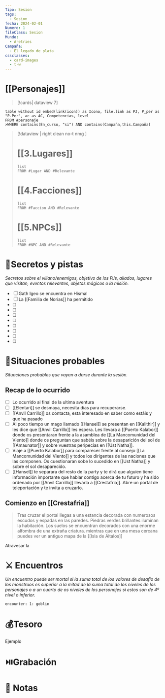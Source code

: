 ```yaml
---
Tipo: Sesion
tags:
  - Sesion
fecha: 2024-02-01
Numero: 1
fileClass: Sesion
Mundo:
  - Aretries
Campaña:
  - El legado de plata
cssclasses:
  - card-images
  - t-w
---
```

# [[Personajes]]
>[!cards| dataview 7]
```dataview
table without id embed(link(icon)) as Icono, file.link as PJ, P_per as "P.Per", ac as AC, Competencias, level
FROM #personaje
>WHERE contains(En_curso, "si") AND contains(Campaña,this.Campaña)
```

>[!dataview  | right clean no-t nmg ]
># [[3.Lugares]]
>```dataview
>list 
>FROM #Lugar AND #Relevante
>```
># [[4.Facciones]] 
>```dataview
>list 
>FROM #Faccion AND #Relevante
>```
># [[5.NPCs]]
>```dataview
>list 
>FROM #NPC AND #Relevante
>```
# 🔐Secretos y pistas
*Secretos sobre el villano/enemigos, objetivo de los PJs, aliados, lugares que visitan, eventos relevantes, objetos mágicos o la misión.*
- [ ]  Gath Igeo se encuentra en Hismal
- [ ] La [[Familia de Norias]] ha permitido
- [ ] 
- [ ] 
- [ ] 
- [ ] 
- [ ] 
- [ ] 
- [ ] 
- [ ] 

# 🎥Situaciones probables
*Situaciones probables que vayan a darse durante la sesión.*
## Recap de lo ocurrido
- [ ] Lo ocurrido al final de la ultima aventura
- [ ] [[Elentari]] se desmaya, necesita días para recuperarse.
- [ ] [[Anvil Carrillo]] os contacta, esta interesado en saber como estáis y que ha pasado
- [ ] Al poco tiempo un mago llamado [[Hansel]] se presentan en [[Kalithir]] y les dice que [[Anvil Carrillo]] les espera. Les llevara a [[Puerto Kalabor]] donde os presentaran frente a la asamblea de [[La Mancomunidad del Viento]] donde os preguntan que sabéis sobre la desaparición del sol de [[Amaunator]] y sobre vuestras peripecias en [[Ust Natha]].
- [ ] Viaje a [[Puerto Kalabor]] para comparecer frente al consejo [[La Mancomunidad del Viento]] y todos los dirigentes de las naciones que las componen. Os cuestionaran sobe lo sucedido en [[Ust Natha]] y sobre el sol desaparecido.
- [ ] [[Hansel]] te separara del resto de la party y te dirá que alguien tiene información importante que hablar contigo acerca de tu futuro y ha sido ordenado por [[Anvil Carrillo]] llevarla a [[Crestafria]]. Abre un portal de teleportación y te invita a cruzarlo.
## Comienzo en [[Crestafria]]

>Tras cruzar el portal llegas a una estancia decorada con numerosos escudos y espadas en las paredes. Piedras verdes brillantes iluminan la habitación. Los suelos se encuentran decorados con una enorme alfombra de una extraña criatura. mientras que en una mesa cercana puedes ver un antiguo mapa de la [[Isla de Altalos]] 

Atravesar la 
# ⚔️ Encuentros
*Un encuentro puede ser mortal si la suma total de los valores de desafío de los monstruos es superior a la mitad de la suma total de los niveles de los personajes o a un cuarto de os niveles de los personajes si estos son de 4º nivel o inferior.*

`encounter: 1: goblin`
# 💰Tesoro
Ejemplo
# ⏯️Grabación


# 📝 Notas